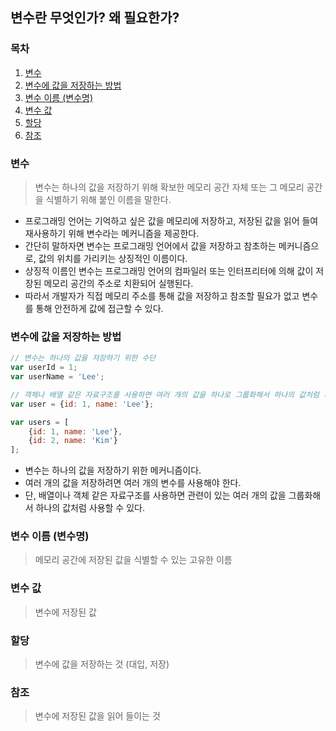 ## 변수란 무엇인가? 왜 필요한가?

### 목차

1. [변수](#변수)
2. [변수에 값을 저장하는 방법](#변수에-값을-저장하는-방법)
3. [변수 이름 (변수명)](#변수-이름-변수명)
4. [변수 값](#변수-값)
5. [할당](#할당)
6. [참조](#참조)


### 변수

> 변수는 하나의 값을 저장하기 위해 확보한 메모리 공간 자체 또는 그 메모리 공간을 식별하기 위해 붙인 이름을 말한다.

- 프로그래밍 언어는 기억하고 싶은 값을 메모리에 저장하고, 저장된 값을 읽어 들여 재사용하기 위해 변수라는 메커니즘을 제공한다.
- 간단히 말하자면 변수는 프로그래밍 언어에서 값을 저장하고 참초하는 메커니즘으로, 값의 위치를 가리키는 상징적인 이름이다.
- 상징적 이름인 변수는 프로그래밍 언어의 컴파일러 또는 인터프리터에 의해 값이 저장된 메모리 공간의 주소로 치환되어 실행된다.
- 따라서 개발자가 직접 메모리 주소를 통해 값을 저장하고 참조할 필요가 없고 변수를 통해 안전하게 값에 접근할 수 있다.

### 변수에 값을 저장하는 방법

```javascript
// 변수는 하나의 값을 저장하기 위한 수단
var userId = 1;
var userName = 'Lee';

// 객체나 배열 같은 자료구조를 사용하면 여러 개의 값을 하나로 그룹화해서 하나의 값처럼 사용 가능
var user = {id: 1, name: 'Lee'};

var users = [
    {id: 1, name: 'Lee'},
    {id: 2, name: 'Kim'}
];
```

- 변수는 하나의 값을 저장하기 위한 메커니즘이다.
- 여러 개의 값을 저장하려면 여러 개의 변수를 사용해야 한다.
- 단, 배열이나 객체 같은 자료구조를 사용하면 관련이 있는 여러 개의 값을 그룹화해서 하나의 값처럼 사용할 수 있다.

### 변수 이름 (변수명)

> 메모리 공간에 저장된 값을 식별할 수 있는 고유한 이름

### 변수 값

> 변수에 저장된 값

### 할당

> 변수에 값을 저장하는 것 (대입, 저장)

### 참조

> 변수에 저장된 값을 읽어 들이는 것
